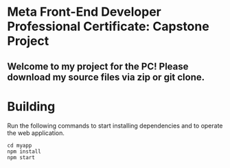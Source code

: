 # Meta Front-End Developer Professional Certificate: Capstone Project
Welcome to my project for the PC! Please download my source files via zip or git clone.
---
# Building
Run the following commands to start installing dependencies and to operate the web application.
```
cd myapp
npm install
npm start
```